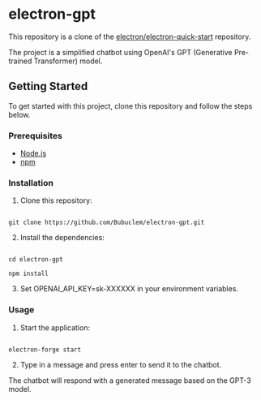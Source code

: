 
# electron-gpt

This repository is a clone of the [electron/electron-quick-start](https://github.com/electron/electron-quick-start) repository.

The project is a simplified chatbot using OpenAI's GPT (Generative Pre-trained Transformer) model.

## Getting Started

To get started with this project, clone this repository and follow the steps below.

### Prerequisites

- [Node.js](https://nodejs.org/en/)
- [npm](https://www.npmjs.com/get-npm)

### Installation

1. Clone this repository:

```

git clone https://github.com/Bubuclem/electron-gpt.git 

```

2. Install the dependencies:

```

cd electron-gpt

npm install 

```

3. Set OPENAI_API_KEY=sk-XXXXXX in your environment variables.

### Usage

1. Start the application:

```

electron-forge start

```

2. Type in a message and press enter to send it to the chatbot.

The chatbot will respond with a generated message based on the GPT-3 model.
